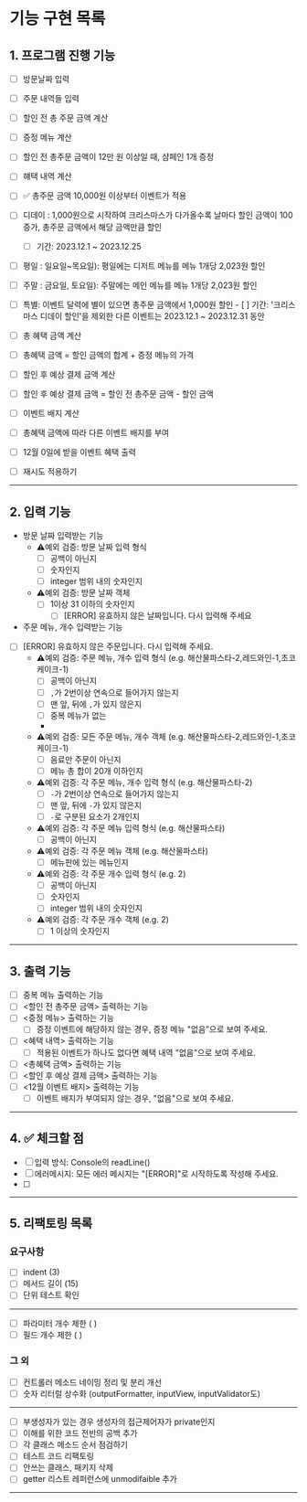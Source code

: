 # 기능 구현 목록

## 1. 프로그램 진행 기능
- [ ]  방문날짜 입력
- [ ]  주문 내역들 입력
- [ ]  할인 전 총 주문 금액 계산
- [ ]  증정 메뉴 계산
  - [ ] 할인 전 총주문 금액이 12만 원 이상일 때, 샴페인 1개 증정
- [ ]  햬택 내역 계산
  - [ ] ✅ 총주문 금액 10,000원 이상부터 이벤트가 적용
  - [ ] 디데이 : 1,000원으로 시작하여 크리스마스가 다가올수록 날마다 할인 금액이 100증가, 총주문 금액에서 해당 금액만큼 할인
    - [ ] 기간: 2023.12.1 ~ 2023.12.25 
  - [ ] 평일 : 일요일~목요일): 평일에는 디저트 메뉴를 메뉴 1개당 2,023원 할인
  - [ ] 주말 : 금요일, 토요일): 주말에는 메인 메뉴를 메뉴 1개당 2,023원 할인
  - [ ]  특별: 이벤트 달력에 별이 있으면 총주문 금액에서 1,000원 할인
    - [ ] 기간: '크리스마스 디데이 할인'을 제외한 다른 이벤트는 2023.12.1 ~ 2023.12.31 동안 
- [ ]  총 혜택 금액 계산
  - [ ]  총혜택 금액 = 할인 금액의 합계 + 증정 메뉴의 가격
- [ ]  할인 후 예상 결제 금액 계산
  - [ ]  할인 후 예상 결제 금액 = 할인 전 총주문 금액 - 할인 금액
- [ ]  이벤트 배지 계산
  - [ ] 총혜택 금액에 따라 다른 이벤트 배지를 부여
- [ ]  12월 0일에 받을 이벤트 혜택 출력

- [ ] 재시도 적용하기 

---


## 2. 입력 기능

- 방문 날짜 입력받는 기능
  - ⚠️예외 검증: 방문 날짜 입력 형식
    - [ ] 공백이 아닌지
    - [ ] 숫자인지
    - [ ] integer 범위 내의 숫자인지

  - ⚠️예외 검증: 방문 날짜 객체
    - [ ] 1이상 31 이하의 숫자인지 
      - [ ] [ERROR] 유효하지 않은 날짜입니다. 다시 입력해 주세요

- 주문 메뉴, 개수 입력받는 기능
- [ ] [ERROR] 유효하지 않은 주문입니다. 다시 입력해 주세요.
  - ⚠️예외 검증: 주문 메뉴, 개수 입력 형식 (e.g. 해산물파스타-2,레드와인-1,초코케이크-1)
    - [ ] 공백이 아닌지
    - [ ] `,`가 2번이상 연속으로 들어가지 않는지
    - [ ] 맨 앞, 뒤에 `,`가 있지 않은지
    - [ ] 중복 메뉴가 없는
    - 
  - ⚠️예외 검증: 모든 주문 메뉴, 개수 객체 (e.g. 해산물파스타-2,레드와인-1,초코케이크-1)
    - [ ] 음료만 주문이 아닌지
    - [ ] 메뉴 총 합이 20개 이하인지

  - ⚠️예외 검증: 각 주문 메뉴, 개수 입력 형식 (e.g. 해산물파스타-2)
    - [ ] `-`가 2번이상 연속으로 들어가지 않는지
    - [ ] 맨 앞, 뒤에 `-`가 있지 않은지   
    - [ ] `-`로 구분된 요소가 2개인지

  - ⚠️예외 검증: 각 주문 메뉴 입력 형식 (e.g. 해산물파스타)
    - [ ] 공백이 아닌지
 
  - ⚠️예외 검증: 각 주문 메뉴 객체 (e.g. 해산물파스타)
    - [ ] 메뉴판에 있는 메뉴인지 

  - ⚠️예외 검증: 각 주문 개수 입력 형식 (e.g. 2)
      - [ ] 공백이 아닌지
      - [ ] 숫자인지
      - [ ] integer 범위 내의 숫자인지 

  - ⚠️예외 검증: 각 주문 개수 객체 (e.g. 2)
    - [ ] 1 이상의 숫자인지

---

## 3. 출력 기능

- [ ] 중복 메뉴 출력하는 기능
- [ ] <할인 전 총주문 금액>  출력하는 기능
- [ ] <증정 메뉴>  출력하는 기능
  - [ ] 증정 이벤트에 해당하지 않는 경우, 증정 메뉴 "없음"으로 보여 주세요.
- [ ] <혜택 내역> 출력하는 기능
  - [ ] 적용된 이벤트가 하나도 없다면 혜택 내역 "없음"으로 보여 주세요.
- [ ] <총혜택 금액> 출력하는 기능
- [ ] <할인 후 예상 결제 금액> 출력하는 기능
- [ ] <12월 이벤트 배지> 출력하는 기능
  - [ ] 이벤트 배지가 부여되지 않는 경우, "없음"으로 보여 주세요.

---


## 4. ✅ 체크할 점
- [ ] 입력 방식: Console의 readLine()
- [ ] 에러메시지: 모든 에러 메시지는 "[ERROR]"로 시작하도록 작성해 주세요.
- [ ]  


---


## 5. 리팩토링 목록
### 요구사항
- [ ] indent (3)
- [ ] 메서드 길이 (15)
- [ ] 단위 테스트 확인
---
- [ ] 파라미터 개수 제한 ( )
- [ ] 필드 개수 제한 ( )
### 그 외
- [ ] 컨트롤러 메소드 네이밍 정리 및 분리 개선
- [ ] 숫자 리터럴 상수화 (outputFormatter, inputView, inputValidator도)
---
- [ ] 부생성자가 있는 경우 생성자의 접근제어자가 private인지
- [ ] 이해를 위한 코드 전반의 공백 추가
- [ ] 각 클래스 메소드 순서 점검하기
- [ ] 테스트 코드 리팩토링
- [ ] 안쓰는 클래스, 패키지 삭제
- [ ] getter 리스트 레퍼런스에 unmodifaible 추가
---- 